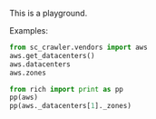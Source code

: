 This is a playground.

Examples:

```py
from sc_crawler.vendors import aws
aws.get_datacenters()
aws.datacenters
aws.zones

from rich import print as pp
pp(aws)
pp(aws._datacenters[1]._zones)
```
